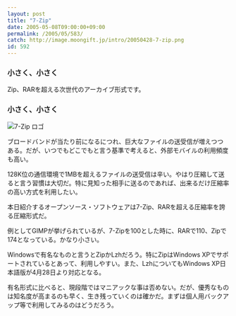```yaml
---
layout: post
title: "7-Zip"
date: 2005-05-08T09:00:00+09:00
permalink: /2005/05/583/
catch: http://image.moongift.jp/intro/20050428-7-zip.png
id: 592
---
```

### 小さく、小さく
  
Zip、RARを超える次世代のアーカイブ形式です。  
<!--more-->  

### 小さく、小さく
  

![7-Zip ロゴ](http://image.moongift.jp/intro/20050428-7-zip.png "7-Zip ロゴ")

  

ブロードバンドが当たり前になるにつれ、巨大なファイルの送受信が増えつつある。だが、いつでもどこでもと言う基準で考えると、外部モバイルの利用頻度も高い。

  

128K位の通信環境で1MBを超えるファイルの送受信は辛い。やはり圧縮して送ると言う習慣は大切だ。特に見知った相手に送るのであれば、出来るだけ圧縮率の高い方式を利用したい。

  

本日紹介するオープンソース・ソフトウェアは7-Zip、RARを超える圧縮率を誇る圧縮形式だ。

  

例としてGIMPが挙げられているが、7-Zipを100とした時に、RARで110、Zipで174となっている。かなり小さい。

  

Windowsで有名なものと言うとZipかLzhだろう。特にZipはWindows XPでサポートされているとあって、利用しやすい。また、LzhについてもWindows XP日本語版が4月28日より対応となる。

  

有名形式に比べると、現段階ではマニアックな事は否めない。だが、優秀なものは知名度が高まるのも早く、生き残っていくのは確かだ。まずは個人用バックアップ等で利用してみるのはどうだろう。

